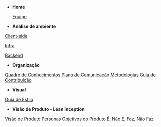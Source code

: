 - **Home**

  [Equipe](Home/Home.md)

- **Análise de ambiente**

[Client-side](environment-analyze/client-side.md)

[Infra](environment-analyze/infra.md)

[Backend](environment-analyze/backend.md)

- **Organização**

[Quadro de Conhecimentos](organization/knowledge-board.md)
[Plano de Comunicação](organization/communication.md.md)
[Metodologias](organization/methodology.md)
[Guia de Contribuição](organization/contribution-guide.md)

- **Visual**

[Guia de Estilo](visual/guia-estilo.md)

- **Visão de Produto - Lean Inception**

[Visão de Produto](visao/visao-produto.md)
[Personas](visao/personas.md)
[Objetivos do Produto](visao/objetivos.md)
[É, Não É, Faz, Não Faz](visao/e_naoe_faz_naofaz.md)

